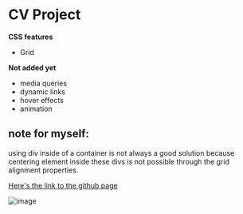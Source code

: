 # CV Project

**CSS features**

* Grid

**Not added yet**

* media queries
* dynamic links
* hover effects
* animation 


## note for myself:

using div inside of a container is not always a good solution because centering element inside these divs is not possible through the grid alignment properties.

[Here's the link to the github page](https://donovan-herion.github.io/My-CV/)

![image](https://media.giphy.com/media/xUA7b8xA1hqGNVUFOg/giphy.gif)